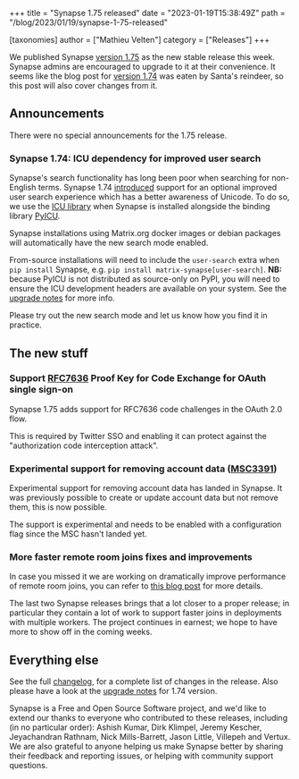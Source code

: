 +++
title = "Synapse 1.75 released"
date = "2023-01-19T15:38:49Z"
path = "/blog/2023/01/19/synapse-1-75-released"

[taxonomies]
author = ["Mathieu Velten"]
category = ["Releases"]
+++

We published Synapse [version 1.75](https://github.com/matrix-org/synapse/releases/tag/v1.75.0)
as the new stable release this week. Synapse admins are encouraged to upgrade
to it at their convenience. It seems like the blog post for [version 1.74](https://github.com/matrix-org/synapse/releases/tag/v1.74.0)
 was eaten by Santa's reindeer, so this post will also cover changes from it.

<!-- more -->

## Announcements

There were no special announcements for the 1.75 release.

### Synapse 1.74: ICU dependency for improved user search

Synapse's search functionality has long been poor when searching for non-English
terms. Synapse 1.74 [introduced](https://github.com/matrix-org/synapse/pull/14464)
support for an optional improved user search experience which has a better
awareness of Unicode. To do so, we use the [ICU library](https://icu.unicode.org/)
when Synapse is installed alongside the binding library [PyICU](https://pypi.org/project/PyICU/).

Synapse installations using Matrix.org docker images or debian packages will
automatically have the new search mode enabled.

From-source installations will need to include the `user-search` extra when
`pip install` Synapse, e.g. `pip install matrix-synapse[user-search]`.
**NB:** because PyICU is not distributed as source-only on PyPI, you will need
to ensure the ICU development headers are available on your system. See the
[upgrade notes](https://matrix-org.github.io/synapse/v1.75/upgrade.html#unicode-support-in-user-search)
for more info.

Please try out the new search mode and let us know how you find it in practice.

## The new stuff

### Support [RFC7636](https://datatracker.ietf.org/doc/html/rfc7636) Proof Key for Code Exchange for OAuth single sign-on

Synapse 1.75 adds support for RFC7636 code challenges in the OAuth 2.0 flow.

This is required by Twitter SSO and enabling it can protect against the
"authorization code interception attack".

### Experimental support for removing account data ([MSC3391](https://github.com/matrix-org/matrix-spec-proposals/pull/3391))

Experimental support for removing account data has landed in Synapse.
It was previously possible to create or update account data but not remove them, this is now possible.

The support is experimental and needs to be enabled with a configuration flag since the MSC hasn't landed yet.

### More faster remote room joins fixes and improvements

In case you missed it we are working on dramatically improve performance of remote room joins, you can refer
to [this blog post](https://matrix.org/blog/2022/10/18/testing-faster-remote-room-joins) for more details.

The last two Synapse releases brings that a lot closer to a proper release; in
particular they contain a lot of work to support faster joins in deployments
with multiple workers. The project continues in earnest; we hope to have more to
show off in the coming weeks.

## Everything else

See the full [changelog](https://github.com/matrix-org/synapse/releases/tag/v1.75.0), for a
complete list of changes in the release. Also please have a look at the [upgrade
notes](https://matrix-org.github.io/synapse/v1.75/upgrade.html#upgrading-to-v1740) for 1.74 version.

Synapse is a Free and Open Source Software project, and we'd like to extend our
thanks to everyone who contributed to these releases, including (in no particular
order): Ashish Kumar, Dirk Klimpel, Jeremy Kescher, Jeyachandran Rathnam,
Nick Mills-Barrett, Jason Little, Villepeh and Vertux.
We are also grateful to anyone helping us make Synapse better by sharing their
feedback and reporting issues, or helping with community support questions.
